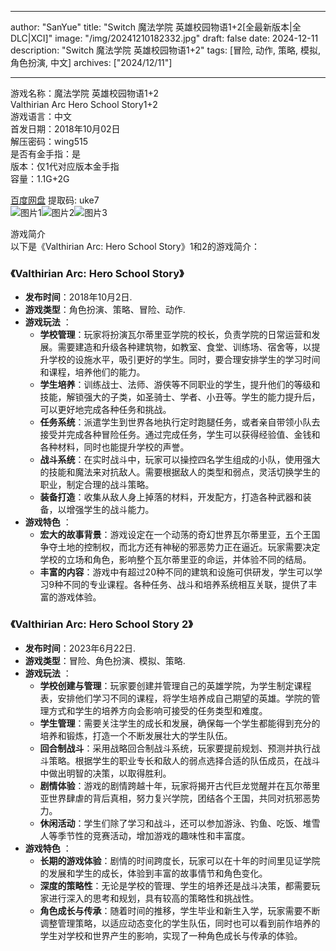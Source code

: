 
---
author: "SanYue"
title: "Switch 魔法学院 英雄校园物语1+2[全最新版本|全DLC|XCI]"
image: "/img/20241210182332.jpg"
draft: false
date: 2024-12-11
description: "Switch 魔法学院 英雄校园物语1+2"
tags: [冒险, 动作, 策略, 模拟, 角色扮演, 中文]
archives: ["2024/12/11"]

---

游戏名称：魔法学院 英雄校园物语1+2   
Valthirian Arc Hero School Story1+2    
游戏语言：中文  
首发日期：2018年10月02日  
解压密码：wing515  
是否有金手指：是  
版本：仅1代对应版本金手指   
容量：1.1G+2G

[百度网盘](https://pan.baidu.com/s/1MYMVGOZzHXrs7aQkxVrbwQ) 提取码: uke7  
![图片1](/img/3e6356.jpg)![图片2](/img/9535f8.jpg)![图片3](/img/e1aa39.jpg)  

游戏简介  
以下是《Valthirian Arc: Hero School Story》1和2的游戏简介：

### 《Valthirian Arc: Hero School Story》
- **发布时间**：2018年10月2日.
- **游戏类型**：角色扮演、策略、冒险、动作.
- **游戏玩法** ：
    - **学校管理**：玩家将扮演瓦尔蒂里亚学院的校长，负责学院的日常运营和发展。需要建造和升级各种建筑物，如教室、食堂、训练场、宿舍等，以提升学校的设施水平，吸引更好的学生。同时，要合理安排学生的学习时间和课程，培养他们的能力。
    - **学生培养**：训练战士、法师、游侠等不同职业的学生，提升他们的等级和技能，解锁强大的子类，如圣骑士、学者、小丑等。学生的能力提升后，可以更好地完成各种任务和挑战。
    - **任务系统**：派遣学生到世界各地执行定时跑腿任务，或者亲自带领小队去接受并完成各种冒险任务。通过完成任务，学生可以获得经验值、金钱和各种材料，同时也能提升学校的声誉。
    - **战斗系统**：在实时战斗中，玩家可以操控四名学生组成的小队，使用强大的技能和魔法来对抗敌人。需要根据敌人的类型和弱点，灵活切换学生的职业，制定合理的战斗策略。
    - **装备打造**：收集从敌人身上掉落的材料，开发配方，打造各种武器和装备，以增强学生的战斗能力。
- **游戏特色** ：
    - **宏大的故事背景**：游戏设定在一个动荡的奇幻世界瓦尔蒂里亚，五个王国争夺土地的控制权，而北方还有神秘的邪恶势力正在逼近。玩家需要决定学校的立场和角色，影响整个瓦尔蒂里亚的命运，并体验不同的结局。
    - **丰富的内容**：游戏中有超过20种不同的建筑和设施可供研发，学生可以学习9种不同的专业课程。各种任务、战斗和培养系统相互关联，提供了丰富的游戏体验。

### 《Valthirian Arc: Hero School Story 2》
- **发布时间**：2023年6月22日.
- **游戏类型**：冒险、角色扮演、模拟、策略.
- **游戏玩法** ：
    - **学校创建与管理**：玩家要创建并管理自己的英雄学院，为学生制定课程表，安排他们学习不同的课程，将学生培养成自己期望的英雄。学院的管理方式和学生的培养方向会影响可接受的任务类型和难度。
    - **学生管理**：需要关注学生的成长和发展，确保每一个学生都能得到充分的培养和锻炼，打造一个不断发展壮大的学生队伍。
    - **回合制战斗**：采用战略回合制战斗系统，玩家要提前规划、预测并执行战斗策略。根据学生的职业专长和敌人的弱点选择合适的队伍成员，在战斗中做出明智的决策，以取得胜利。
    - **剧情体验**：游戏的剧情跨越十年，玩家将揭开古代巨龙觉醒并在瓦尔蒂里亚世界肆虐的背后真相，努力复兴学院，团结各个王国，共同对抗邪恶势力。
    - **休闲活动**：学生们除了学习和战斗，还可以参加游泳、钓鱼、吃饭、堆雪人等季节性的竞赛活动，增加游戏的趣味性和丰富度。
- **游戏特色** ：
    - **长期的游戏体验**：剧情的时间跨度长，玩家可以在十年的时间里见证学院的发展和学生的成长，体验到丰富的故事情节和角色变化。
    - **深度的策略性**：无论是学校的管理、学生的培养还是战斗决策，都需要玩家进行深入的思考和规划，具有较高的策略性和挑战性。
    - **角色成长与传承**：随着时间的推移，学生毕业和新生入学，玩家需要不断调整管理策略，以适应动态变化的学生队伍，同时也可以看到前作培养的学生对学校和世界产生的影响，实现了一种角色成长与传承的体验。
 
